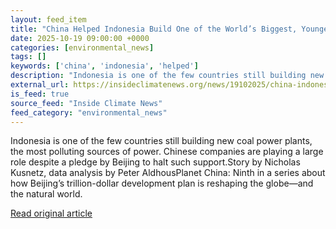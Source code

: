```yaml
---
layout: feed_item
title: "China Helped Indonesia Build One of the World’s Biggest, Youngest Coal Fleets. It’s Still Growing."
date: 2025-10-19 09:00:00 +0000
categories: [environmental_news]
tags: []
keywords: ['china', 'indonesia', 'helped']
description: "Indonesia is one of the few countries still building new coal power plants, the most polluting sources of power"
external_url: https://insideclimatenews.org/news/19102025/china-indonesia-coal-development-pollution/
is_feed: true
source_feed: "Inside Climate News"
feed_category: "environmental_news"
---
```


Indonesia is one of the few countries still building new coal power plants, the most polluting sources of power. Chinese companies are playing a large role despite a pledge by Beijing to halt such support.Story by Nicholas Kusnetz, data analysis by Peter AldhousPlanet China: Ninth in a series about how Beijing’s trillion-dollar development plan is reshaping the globe—and the natural world.&nbsp;

[Read original article](https://insideclimatenews.org/news/19102025/china-indonesia-coal-development-pollution/)
